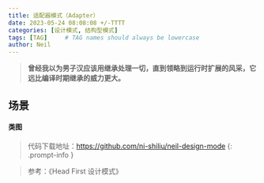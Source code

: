 ```yaml
---
title: 适配器模式（Adapter）
date: 2023-05-24 08:08:08 +/-TTTT
categories: [设计模式, 结构型模式]
tags: [TAG]     # TAG names should always be lowercase
author: Neil
---
```


> **曾经我以为男子汉应该用继承处理一切，直到领略到运行时扩展的风采，它远比编译时期继承的威力更大。**  

## 场景




#### 类图

> 代码下载地址：<https://github.com/ni-shiliu/neil-design-mode> 
{: .prompt-info }  

> 参考：《Head First 设计模式》


